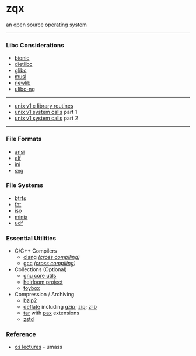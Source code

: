 # zqx
an open source [operating system](https://en.wikipedia.org/wiki/Operating_system)

---

### Libc Considerations
* [bionic](https://en.wikipedia.org/wiki/Bionic_(software))
* [dietlibc](https://en.wikipedia.org/wiki/Dietlibc)
* [glibc](https://en.wikipedia.org/wiki/Glibc)
* [musl](https://en.wikipedia.org/wiki/Musl)
* [newlib](https://en.wikipedia.org/wiki/Newlib)
* [ulibc-ng](https://en.wikipedia.org/wiki/UClibc)

---

* [unix v1 c library routines](https://www.bell-labs.com/usr/dmr/www/pdfs/man31.pdf)
* [unix v1 system calls](https://www.bell-labs.com/usr/dmr/www/pdfs/man21.pdf) part 1
* [unix v1 system calls](https://www.bell-labs.com/usr/dmr/www/pdfs/man22.pdf) part 2

---

### File Formats
* [ansi](https://en.wikipedia.org/wiki/ANSI_escape_code)
* [elf](https://en.wikipedia.org/wiki/Executable_and_Linkable_Format)
* [ini](https://en.wikipedia.org/wiki/INI_file)
* [svg](https://en.wikipedia.org/wiki/SVG)

### File Systems
* [btrfs](https://en.wikipedia.org/wiki/Btrfs)
* [fat](https://en.wikipedia.org/wiki/File_Allocation_Table)
* [iso](https://en.wikipedia.org/wiki/ISO_9660)
* [minix](http://ohm.hgesser.de/sp-ss2012/Intro-MinixFS.pdf)
* [udf](https://en.wikipedia.org/wiki/Universal_Disk_Format)

### Essential Utilities
* C/C++ Compilers
  - [clang](https://en.wikipedia.org/wiki/Clang) _([cross compiling](https://clang.llvm.org/docs/CrossCompilation.html))_
  - [gcc](https://en.wikipedia.org/wiki/GNU_Compiler_Collection) _([cross compiling](https://osdev.org/GCC_Cross-Compiler))_
* Collections (Optional)
  - [gnu core utils](https://en.wikipedia.org/wiki/GNU_Core_Utilities)
  - [heirloom project](https://heirloom.sourceforge.net/index.html)
  - [toybox](https://en.wikipedia.org/wiki/Toybox)
* Compression / Archiving
  - [bzip2](https://en.wikipedia.org/wiki/Bzip2)
  - [deflate](https://en.wikipedia.org/wiki/Deflate) including [gzip](https://en.wikipedia.org/wiki/Gzip); [zip](https://en.wikipedia.org/wiki/ZIP_(file_format)); [zlib](https://en.wikipedia.org/wiki/Zlib)
  - [tar](https://en.wikipedia.org/wiki/Tar_(computing)) with [pax](https://en.wikipedia.org/wiki/Pax_(command)) extensions
  - [zstd](https://en.wikipedia.org/wiki/Zstd)

### Reference
* [os lectures](https://www.youtube.com/playlist?list=PLacuG5pysFbDQU8kKxbUh4K5c1iL5_k7k) - umass
